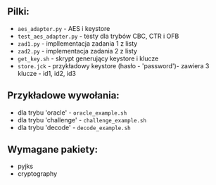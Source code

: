 ## Pilki:
 - `aes_adapter.py` - AES i keystore
 - `test_aes_adapter.py` - testy dla trybów CBC, CTR i OFB
 - `zad1.py` - impllementacja zadania 1 z listy
 - `zad2.py` - implementacja zadania 2 z listy
 - `get_key.sh` - skrypt generujący keystore i klucze
 - `store.jck` - przykładowy keystore (hasło - 'password')- zawiera 3 klucze - id1, id2, id3


## Przykładowe wywołania:
 - dla trybu 'oracle' - `oracle_example.sh`
 - dla trybu 'challenge' - `challenge_example.sh`
 - dla trybu 'decode' - `decode_example.sh` 

## Wymagane pakiety:
 - pyjks
 - cryptography